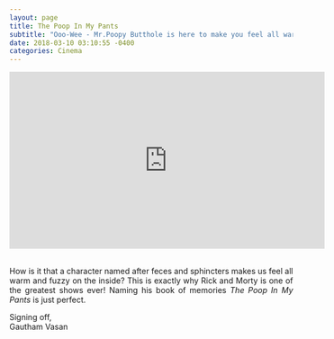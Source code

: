 ```yaml
---
layout: page
title: The Poop In My Pants
subtitle: "Ooo-Wee - Mr.Poopy Butthole is here to make you feel all warm and squishy :P"
date: 2018-03-10 03:10:55 -0400
categories: Cinema
---
```


<center><iframe width="560" height="315" src="https://www.youtube.com/embed/cHB_s970Uyw" frameborder="0" allow="autoplay; encrypted-media" allowfullscreen></iframe></iframe></center>

<p align="justify"> <br> How is it that a character named after feces and sphincters makes us feel all warm and fuzzy on the inside? This is exactly why Rick and Morty is one of the greatest shows ever! Naming his book of memories <i>The Poop In My Pants</i> is just perfect.  </p>

<p> Signing off, <br>
    Gautham Vasan  </p> 